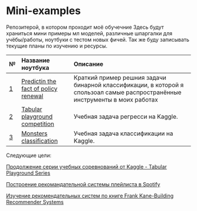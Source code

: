 # Mini-examples
Репозитерой, в котором проходит моё обучечние
Здесь будут храниться мини примеры мл моделей, различные шпаргалки для учёбы/работы, ноутбуки с тестом новых фичей. Так же буду записывать текущие планы по изучению и ресурсы.

[id1]: https://github.com/Lisstrange/Mini-examples/blob/main/Predicting%20the%20fact%20of%20policy%20renewal.ipynb
[id2]: https://github.com/Lisstrange/Mini-examples/blob/main/tabular_playground_competition.ipynb
[id3]: https://github.com/Lisstrange/Mini-examples/blob/main/ghosts.ipynb
[id4]: https://www.kaggle.com/yamaerenay/spotify-dataset-19212020-160k-tracks
[id5]: amazon.com/Building-Recommender-Systems-Machine-Learning-ebook/dp/B07GCV5JCZ/ref=sr_1_3?crid=TRJ753DIOQXC&dchild=1&keywords=recommender+systems&qid=1586810902&sprefix=recommender+systems%2Caps%2C278&sr=8-3
[id6]: kaggle.com/c/tabular-playground-series-feb-2021/overview

| № | Название ноутбука | Описание |
| :- | :--------------------- | :---------------------------|
| [1][id1]  | [Predictin the fact of policy renewal][id1] | Краткий пример решния задачи бинарной классификации, в которой я спользоал самые распространённые инструменты в моих работах |
| [2][id2]  | [Tabular playground competition][id2] | Учебная задача регресси на Kaggle. |
| [3][id3]  | [Monsters classification][id3] | Учебная задача классификации на Kaggle. |




Следующие цели:

[Продолжение серии учебных соревнований от Kaggle - Tabular Playground Series][id6]

[Построение рекомандательной системы плейлиста в Spotify][id4]

[Изучение рекомендательных систем по книге Frank Kane-Building Recommender Systems][id5]
